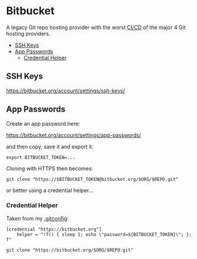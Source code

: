 # Bitbucket

A legacy Git repo hosting provider with the worst [CI/CD](cicd.md) of the major 4 Git hosting providers.

<!-- INDEX_START -->

- [SSH Keys](#ssh-keys)
- [App Passwords](#app-passwords)
  - [Credential Helper](#credential-helper)

<!-- INDEX_END -->

## SSH Keys

<https://bitbucket.org/account/settings/ssh-keys/>

## App Passwords

Create an app password here:

<https://bitbucket.org/account/settings/app-passwords/>

and then copy, save it and export it:

```shell
export BITBUCKET_TOKEN=...
```

Cloning with HTTPS then becomes:

```shell
git clone "https://$BITBUCKET_TOKEN@bitbucket.org/$ORG/$REPO.git"
```

or better using a credential helper...

### Credential Helper

Taken from my [.gitconfig](https://github.com/HariSekhon/DevOps-Bash-tools/blob/master/.gitconfig):

```text
[credential "https://bitbucket.org"]
    helper = "!f() { sleep 1; echo \"password=${BITBUCKET_TOKEN}\"; }; f"
```

```shell
git clone "https://bitbucket.org/$ORG/$REPO.git"
```
